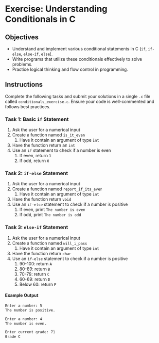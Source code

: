 # Exercise: Understanding Conditionals in C

## Objectives

- Understand and implement various conditional statements in C (`if`, `if-else`, `else-if`, `else`).
- Write programs that utilize these conditionals effectively to solve problems.
- Practice logical thinking and flow control in programming.

## Instructions

Complete the following tasks and submit your solutions in a single `.c` file called `conditionals_exercise.c`. Ensure your code is well-commented and follows best practices.

### Task 1: Basic `if` Statement

1. Ask the user for a numerical input
2. Create a function named `is_it_even`
   1. Have it contain an argument of type `int`
3. Have the function return an `int`
4. Use an `if` statement to check if a number is even
   1. If even, return `1`
   2. If odd, return `0`
   
### Task 2: `if-else` Statement

1. Ask the user for a numerical input
2. Create a function named `report_if_its_even`
   1. Have it contain an argument of type `int`
3. Have the function return `void`
4. Use an `if-else` statement to check if a number is positive
   1. If even, print `The number is even`
   2. If odd, print `The number is odd`

### Task 3: `else-if` Statement

1. Ask the user for a numerical input
2. Create a function named `will_i_pass`
   1. Have it contain an argument of type `int`
3. Have the function return `char`
4. Use an `if-else` statement to check if a number is positive
   1. 90-100: return `A`
   2. 80-89: return `B`
   3. 70-79: return `C`
   4. 60-69: return `D`
   5. Below 60: return `F`

#### Example Output

```sh
Enter a number: 5
The number is positive.
```

```sh
Enter a number: 4
The number is even.
```

```sh
Enter current grade: 71
Grade C
```